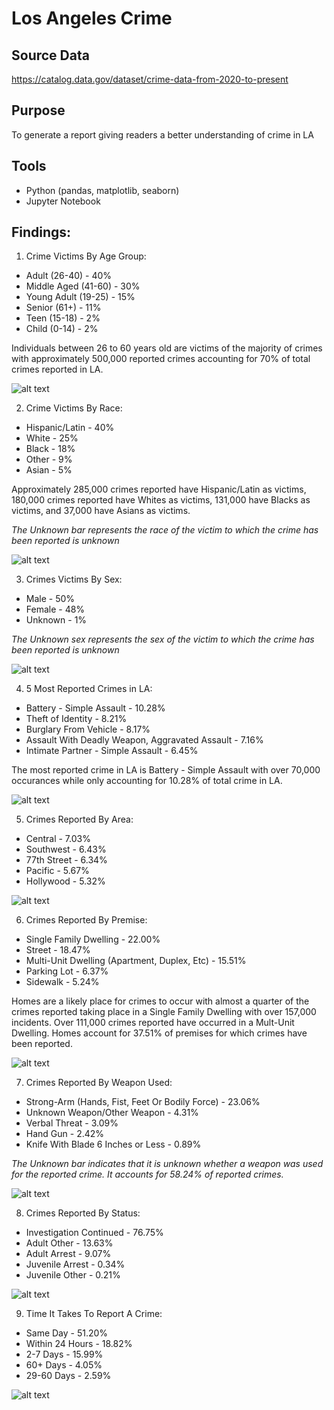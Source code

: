 # Los Angeles Crime
## Source Data
https://catalog.data.gov/dataset/crime-data-from-2020-to-present

## Purpose
To generate a report giving readers a better understanding of crime in LA

## Tools
- Python (pandas, matplotlib, seaborn)
- Jupyter Notebook

## Findings:

1. Crime Victims By Age Group:
  - Adult (26-40) - 40%
  - Middle Aged (41-60) - 30%
  - Young Adult (19-25) - 15%
  - Senior (61+) - 11%
  - Teen (15-18) - 2%
  - Child (0-14) - 2%

Individuals between 26 to 60 years old are victims of the majority of crimes with approximately 500,000 reported crimes accounting for 70% of total crimes reported in LA.

![alt text](https://github.com/CarlosCapili/Data-Analysis-Portfolio/blob/main/Python%20Analysis%20Projects/Los%20Angeles%20Crime/Plots/image.png)

2. Crime Victims By Race:
  - Hispanic/Latin - 40%
  - White - 25%
  - Black - 18%
  - Other - 9%
  - Asian - 5%

Approximately 285,000 crimes reported have Hispanic/Latin as victims, 180,000 crimes reported have Whites as victims, 131,000 have Blacks as victims, and 37,000 have Asians as victims.

*The Unknown bar represents the race of the victim to which the crime has been reported is unknown*

![alt text](https://github.com/CarlosCapili/Data-Analysis-Portfolio/blob/main/Python%20Analysis%20Projects/Los%20Angeles%20Crime/Plots/image-1.png)

3. Crimes Victims By Sex:
 - Male - 50%
 - Female - 48%
 - Unknown - 1%

*The Unknown sex represents the sex of the victim to which the crime has been reported is unknown*

 ![alt text](https://github.com/CarlosCapili/Data-Analysis-Portfolio/blob/main/Python%20Analysis%20Projects/Los%20Angeles%20Crime/Plots/image-2.png)

 4. 5 Most Reported Crimes in LA:
 - Battery - Simple Assault - 10.28%
 - Theft of Identity - 8.21%
 - Burglary From Vehicle - 8.17%
 - Assault With Deadly Weapon, Aggravated Assault - 7.16%
 - Intimate Partner - Simple Assault - 6.45%

The most reported crime in LA is Battery - Simple Assault with over 70,000 occurances while only accounting for 10.28% of total crime in LA.

![alt text](https://github.com/CarlosCapili/Data-Analysis-Portfolio/blob/main/Python%20Analysis%20Projects/Los%20Angeles%20Crime/Plots/image-3.png)

5. Crimes Reported By Area:
- Central - 7.03%
- Southwest - 6.43%
- 77th Street - 6.34%
- Pacific - 5.67%
- Hollywood - 5.32%

![alt text](https://github.com/CarlosCapili/Data-Analysis-Portfolio/blob/main/Python%20Analysis%20Projects/Los%20Angeles%20Crime/Plots/image-4.png)

6. Crimes Reported By Premise:
- Single Family Dwelling - 22.00%
- Street - 18.47%
- Multi-Unit Dwelling (Apartment, Duplex, Etc) - 15.51%
- Parking Lot - 6.37%
- Sidewalk - 5.24%

Homes are a likely place for crimes to occur with almost a quarter of the crimes reported taking place in a Single Family Dwelling with over 157,000 incidents. Over 111,000 crimes reported have occurred in a Mult-Unit Dwelling. Homes account for 37.51% of premises for which crimes have been reported.

![alt text](https://github.com/CarlosCapili/Data-Analysis-Portfolio/blob/main/Python%20Analysis%20Projects/Los%20Angeles%20Crime/Plots/image-5.png)

7. Crimes Reported By Weapon Used:
- Strong-Arm (Hands, Fist, Feet Or Bodily Force) - 23.06%
- Unknown Weapon/Other Weapon - 4.31%
- Verbal Threat - 3.09%
- Hand Gun - 2.42%
- Knife With Blade 6 Inches or Less - 0.89%

*The Unknown bar indicates that it is unknown whether a weapon was used for the reported crime. It accounts for 58.24% of reported crimes.*

![alt text](https://github.com/CarlosCapili/Data-Analysis-Portfolio/blob/main/Python%20Analysis%20Projects/Los%20Angeles%20Crime/Plots/image-6.png)

8. Crimes Reported By Status:
- Investigation Continued - 76.75%
- Adult Other - 13.63%
- Adult Arrest - 9.07%
- Juvenile Arrest - 0.34%
- Juvenile Other - 0.21%

![alt text](https://github.com/CarlosCapili/Data-Analysis-Portfolio/blob/main/Python%20Analysis%20Projects/Los%20Angeles%20Crime/Plots/image-7.png)

9. Time It Takes To Report A Crime:
- Same Day - 51.20%
- Within 24 Hours - 18.82%
- 2-7 Days - 15.99%
- 60+ Days - 4.05%
- 29-60 Days - 2.59%

![alt text](https://github.com/CarlosCapili/Data-Analysis-Portfolio/blob/main/Python%20Analysis%20Projects/Los%20Angeles%20Crime/Plots/image-8.png)

